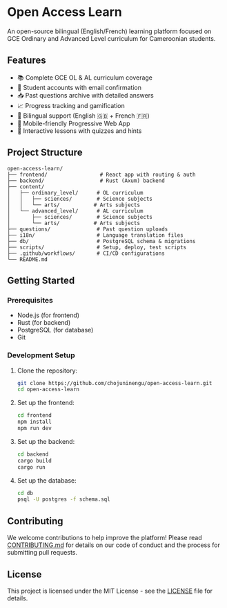 # Open Access Learn

An open-source bilingual (English/French) learning platform focused on GCE Ordinary and Advanced Level curriculum for Cameroonian students.

## Features

- 📚 Complete GCE OL & AL curriculum coverage
- 👤 Student accounts with email confirmation
- 📥 Past questions archive with detailed answers
- 📈 Progress tracking and gamification
- 🔁 Bilingual support (English 🇬🇧 + French 🇫🇷)
- 📱 Mobile-friendly Progressive Web App
- 🎯 Interactive lessons with quizzes and hints

## Project Structure
 
```
open-access-learn/
├── frontend/                 # React app with routing & auth
├── backend/                  # Rust (Axum) backend
├── content/
│   ├── ordinary_level/      # OL curriculum
│   │   ├── sciences/        # Science subjects
│   │   └── arts/           # Arts subjects
│   └── advanced_level/      # AL curriculum
│       ├── sciences/        # Science subjects
│       └── arts/           # Arts subjects
├── questions/               # Past question uploads
├── i18n/                    # Language translation files
├── db/                      # PostgreSQL schema & migrations
├── scripts/                 # Setup, deploy, test scripts
├── .github/workflows/       # CI/CD configurations
└── README.md
```

## Getting Started

### Prerequisites

- Node.js (for frontend)
- Rust (for backend)
- PostgreSQL (for database)
- Git

### Development Setup

1. Clone the repository:

   ```bash
   git clone https://github.com/chojuninengu/open-access-learn.git
   cd open-access-learn
   ```

2. Set up the frontend:

   ```bash
   cd frontend
   npm install
   npm run dev
   ```

3. Set up the backend:

   ```bash
   cd backend
   cargo build
   cargo run
   ```

4. Set up the database:
   ```bash
   cd db
   psql -U postgres -f schema.sql
   ```

## Contributing

We welcome contributions to help improve the platform! Please read [CONTRIBUTING.md](CONTRIBUTING.md) for details on our code of conduct and the process for submitting pull requests.

## License

This project is licensed under the MIT License - see the [LICENSE](LICENSE) file for details.
